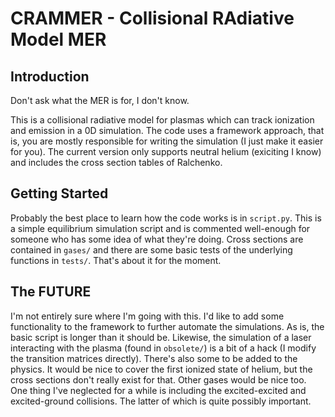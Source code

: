 # CRAMMER - Collisional RAdiative Model MER

## Introduction
Don't ask what the MER is for, I don't know.

This is a collisional radiative model for plasmas which can track
ionization and emission in a 0D simulation. The code uses a framework
approach, that is, you are mostly responsible for writing the simulation
(I just make it easier for you). The current version only supports
neutral helium (exiciting I know) and includes the cross section tables
of Ralchenko.

## Getting Started
Probably the best place to learn how the code works is in `script.py`.
This is a simple equilibrium simulation script and is commented
well-enough for someone who has some idea of what they're doing. Cross
sections are contained in `gases/` and there are some basic tests of the
underlying functions in `tests/`. That's about it for the moment.

## The FUTURE
I'm not entirely sure where I'm going with this. I'd like to add some
functionality to the framework to further automate the simulations. As
is, the basic script is longer than it should be. Likewise, the
simulation of a laser interacting with the plasma (found in `obsolete/`)
is a bit of a hack (I modify the transition matrices directly). There's
also some to be added to the physics. It would be nice to cover the
first ionized state of helium, but the cross sections don't really exist
for that. Other gases would be nice too. One thing I've neglected for a
while is including the excited-excited and excited-ground collisions.
The latter of which is quite possibly important. 
